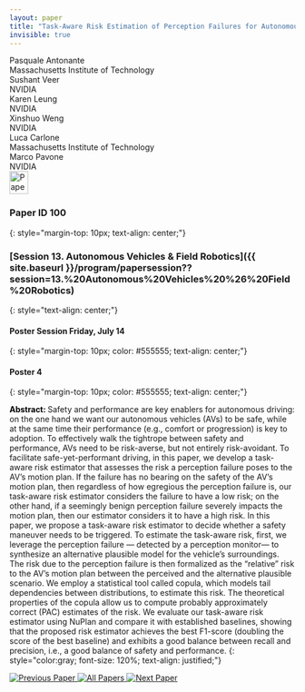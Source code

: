 ```yaml
---
layout: paper
title: "Task-Aware Risk Estimation of Perception Failures for Autonomous Vehicles"
invisible: true
---
```

<div class="paper-authors">
<div class="paper-author-box">
    <div class="paper-author-name">Pasquale Antonante</div>
    <div class="paper-author-uni">Massachusetts Institute of Technology</div>
</div>
<div class="paper-author-box">
    <div class="paper-author-name">Sushant Veer</div>
    <div class="paper-author-uni">NVIDIA</div>
</div>
<div class="paper-author-box">
    <div class="paper-author-name">Karen Leung</div>
    <div class="paper-author-uni">NVIDIA</div>
</div>
<div class="paper-author-box">
    <div class="paper-author-name">Xinshuo Weng</div>
    <div class="paper-author-uni">NVIDIA</div>
</div>
<div class="paper-author-box">
    <div class="paper-author-name">Luca Carlone</div>
    <div class="paper-author-uni">Massachusetts Institute of Technology</div>
</div>
<div class="paper-author-box">
    <div class="paper-author-name">Marco Pavone</div>
    <div class="paper-author-uni">NVIDIA</div>
</div>

</div><div class="paper-pdf">
<div> <a href="http://www.roboticsproceedings.org/rss19/p100.pdf"><img src="{{ site.baseurl }}/images/paper_link.png" alt="Paper Website" width = "33"  height = "40"/></a> </div>
</div>

### Paper ID 100
{: style="margin-top: 10px; text-align: center;"}

### [Session 13. Autonomous Vehicles & Field Robotics]({{ site.baseurl }}/program/papersession??session=13.%20Autonomous%20Vehicles%20%26%20Field%20Robotics)
{: style="text-align: center;"}

#### Poster Session Friday, July 14
{: style="margin-top: 10px; color: #555555; text-align: center;"}

#### Poster 4
{: style="margin-top: 10px; color: #555555; text-align: center;"}

<b style="color: black;">Abstract: </b>Safety and performance are key enablers for autonomous driving: on the one hand we want our autonomous vehicles (AVs) to be safe, while at the same time their performance (e.g., comfort or progression) is key to adoption. To effectively walk the tightrope between safety and performance, AVs need to be risk-averse, but not entirely risk-avoidant. To facilitate safe-yet-performant driving, in this paper, we develop a task-aware risk estimator that assesses the risk a perception failure poses to the AV’s motion plan. If the failure has no bearing on the safety of the AV’s motion plan, then regardless of how egregious the perception failure is, our task-aware risk estimator considers the failure to have a low risk; on the other hand, if a seemingly benign perception failure severely impacts the motion plan, then our estimator considers it to have a high risk. In this paper, we propose a task-aware risk estimator to decide whether a safety maneuver needs to be triggered. To estimate the task-aware risk, first, we leverage the perception failure — detected by a perception monitor— to synthesize an alternative plausible model for the vehicle’s surroundings. The risk due to the perception failure is then formalized as the “relative” risk to the AV’s motion plan between the perceived and the alternative plausible scenario. We employ a statistical tool called copula, which models tail dependencies between distributions, to estimate this risk. The theoretical properties of the copula allow us to compute probably approximately correct (PAC) estimates of the risk. We evaluate our task-aware risk estimator using NuPlan and compare it with established baselines, showing that the proposed risk estimator achieves the best F1-score (doubling the score of the best baseline) and exhibits a good balance between recall and precision, i.e., a good balance of safety and performance.
{: style="color:gray; font-size: 120%; text-align: justified;"}


<div class="paper-menu">
<a href="{{ site.baseurl }}/program/papers/099/"> <img src="{{ site.baseurl }}/images/previous_paper_icon.png" alt="Previous Paper" title="Previous Paper"/> </a>
<a href="{{ site.baseurl }}/program/papers"><img src="{{ site.baseurl }}/images/overview_icon.png" alt="All Papers" title="All Papers"/> </a>
<a href="{{ site.baseurl }}/program/papers/101/"> <img src="{{ site.baseurl }}/images/next_paper_icon.png" alt="Next Paper" title="Next Paper"/> </a>

</div>
